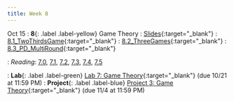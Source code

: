 ```yaml
---
title: Week 8
---
```


Oct 15
: **8**{: .label .label-yellow} Game Theory
: [Slides](https://docs.google.com/presentation/d/1EdRCfOh4nxQGpcpvkvFhTLqFxb4sAi9m-eiBWsQXauc/edit?usp=sharing){:target="_blank"} 
: [8.1_TwoThirdsGame](https://datahub.berkeley.edu/hub/user-redirect/git-pull?repo=https%3A%2F%2Fgithub.com%2Fdata-88e%2Ffa25-student&branch=main&urlpath=lab%2Ftree%2Ffa25-student%2Flec%2Flec08%2FLec8.1-TwoThirdsGame.ipynb){:target="_blank"} 
: [8.2_ThreeGames](https://datahub.berkeley.edu/hub/user-redirect/git-pull?repo=https%3A%2F%2Fgithub.com%2Fdata-88e%2Ffa25-student&branch=main&urlpath=lab%2Ftree%2Ffa25-student%2Flec%2Flec08%2FLec8.2-Three_Games.ipynb){:target="_blank"}
: [8.3_PD_MultiRound](https://datahub.berkeley.edu/hub/user-redirect/git-pull?repo=https%3A%2F%2Fgithub.com%2Fdata-88e%2Ffa25-student&branch=main&urlpath=lab%2Ftree%2Ffa25-student%2Flec%2Flec08%2FLec8.3-PD_MultiRoundGame.ipynb){:target="_blank"}

: *Reading*: [7.0](https://data-88e.github.io/textbook/content/07-game-theory/index.html), [7.1](https://data-88e.github.io/textbook/content/07-game-theory/expected-utility.html#), [7.2](https://data-88e.github.io/textbook/content/07-game-theory/equilibria-oligopolies.html), [7.3](https://data-88e.github.io/textbook/content/07-game-theory/cournot.html), [7.4](https://data-88e.github.io/textbook/content/07-game-theory/bertrand.html), [7.5](https://data-88e.github.io/textbook/content/07-game-theory/python-classes.html)


: **Lab**{: .label .label-green} [Lab 7: Game Theory](https://datahub.berkeley.edu/hub/user-redirect/git-pull?repo=https%3A%2F%2Fgithub.com%2Fdata-88e%2Ffa25-student&branch=main&urlpath=lab%2Ftree%2Ffa25-student%2Flab%2Flab07%2Flab07.ipynb){:target="_blank"} (due 10/21 at 11:59 PM)
: **Project**{: .label .label-blue}  [Project 3: Game Theory](https://datahub.berkeley.edu/hub/user-redirect/git-pull?repo=https%3A%2F%2Fgithub.com%2Fdata-88e%2Ffa25-student&branch=main&urlpath=lab%2Ftree%2Ffa25-student%2Fproj%2Fproj03%2Fproj03.ipynb){:target="_blank"} (due 11/4 at 11:59 PM)